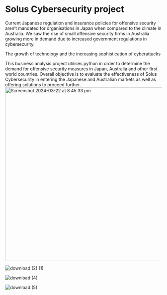 # Solus Cybersecurity project

Current Japanese regulation and insurance policies for offensive security aren’t mandated for organisations in Japan when compared to the climate in Australia. We saw the rise of small offensive security firms in Australia growing more in demand due to increased government regulations in cybersecurity. 

The growth of technology and the increasing sophistication of cyberattacks 

This business analysis project utilises python in order to determine the demand for offensive security measures in Japan, Australia and other first world countries. Overall objective is to evaluate the effectiveness of Solus Cybersecurity in entering the Japanese and Australian markets as well as offering solutions to proceed further.
<img width="558" alt="Screenshot 2024-03-22 at 8 45 33 pm" src="https://github.com/Nelsontran26/data_analysis/assets/156879228/29f2e42c-c7a8-4ee6-bbf0-d8a907d7162a">

![download (2) (1)](https://github.com/Nelsontran26/data_analysis/assets/156879228/fe0b7156-6c8a-4745-9fc1-e7215b577f7b)

![download (4)](https://github.com/Nelsontran26/data_analysis/assets/156879228/1f565b9a-fcfe-4835-a0a1-ea8c63057af3)

![download (5)](https://github.com/Nelsontran26/data_analysis/assets/156879228/8c6f586f-9bf8-47e0-9424-3fcd37e8146a)
